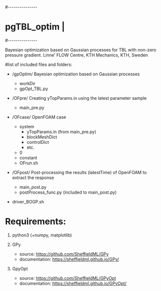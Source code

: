 #---------------
# pgTBL_optim  |
#---------------

Bayesian optimization based on Gaussian processes for TBL with non-zero pressure gradient. 
Linne' FLOW Centre, KTH Mechanics, KTH, Sweden

#list of included files and folders:

 - /gpOptim/  Bayesian optimization based on Gaussian processes
   - workDir
   - gpOpt_TBL.py
 - /OFpre/    Creating yTopParams.in using the latest parameter sample
   - main_pre.py
 - /OFcase/   OpenFOAM case
   - system
     - yTopParams.in (from main_pre.py)
     - blockMeshDict
     - controlDict
     - etc.
   - 0
   - constant
   - OFrun.sh
   
 - /OFpost/   Post-processing the results (latestTime) of OpenFOAM to extract the response
   - main_post.py
   - postProcess_func.py (included to main_post.py)
 - driver_BOGP.sh

# Requirements:
1. python3 (+numpy, matplotlib)

2. GPy
   - source: https://github.com/SheffieldML/GPy
   - documentation: https://sheffieldml.github.io/GPy/

3. GpyOpt
   - source: https://github.com/SheffieldML/GPyOpt
   - documentation: https://sheffieldml.github.io/GPyOpt/

